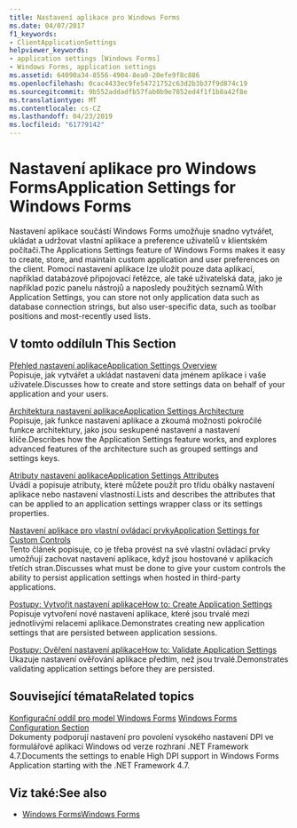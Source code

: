 ```yaml
---
title: Nastavení aplikace pro Windows Forms
ms.date: 04/07/2017
f1_keywords:
- ClientApplicationSettings
helpviewer_keywords:
- application settings [Windows Forms]
- Windows Forms, application settings
ms.assetid: 64090a34-8556-4904-8ea0-20efe9f8c886
ms.openlocfilehash: 0cac4433ec9fe54721752c63d2b3b37f9d874c19
ms.sourcegitcommit: 9b552addadfb57fab0b9e7852ed4f1f1b8a42f8e
ms.translationtype: MT
ms.contentlocale: cs-CZ
ms.lasthandoff: 04/23/2019
ms.locfileid: "61779142"
---
```

# <a name="application-settings-for-windows-forms"></a><span data-ttu-id="3766e-102">Nastavení aplikace pro Windows Forms</span><span class="sxs-lookup"><span data-stu-id="3766e-102">Application Settings for Windows Forms</span></span>
<span data-ttu-id="3766e-103">Nastavení aplikace součástí Windows Forms umožňuje snadno vytvářet, ukládat a udržovat vlastní aplikace a preference uživatelů v klientském počítači.</span><span class="sxs-lookup"><span data-stu-id="3766e-103">The Applications Settings feature of Windows Forms makes it easy to create, store, and maintain custom application and user preferences on the client.</span></span> <span data-ttu-id="3766e-104">Pomocí nastavení aplikace lze uložit pouze data aplikací, například databázové připojovací řetězce, ale také uživatelská data, jako je například pozic panelu nástrojů a naposledy použitých seznamů.</span><span class="sxs-lookup"><span data-stu-id="3766e-104">With Application Settings, you can store not only application data such as database connection strings, but also user-specific data, such as toolbar positions and most-recently used lists.</span></span>  
  
## <a name="in-this-section"></a><span data-ttu-id="3766e-105">V tomto oddílu</span><span class="sxs-lookup"><span data-stu-id="3766e-105">In This Section</span></span>  
 [<span data-ttu-id="3766e-106">Přehled nastavení aplikace</span><span class="sxs-lookup"><span data-stu-id="3766e-106">Application Settings Overview</span></span>](~/docs/framework/winforms/advanced/application-settings-overview.md)  
 <span data-ttu-id="3766e-107">Popisuje, jak vytvářet a ukládat nastavení data jménem aplikace i vaše uživatele.</span><span class="sxs-lookup"><span data-stu-id="3766e-107">Discusses how to create and store settings data on behalf of your application and your users.</span></span>  
  
 [<span data-ttu-id="3766e-108">Architektura nastavení aplikace</span><span class="sxs-lookup"><span data-stu-id="3766e-108">Application Settings Architecture</span></span>](~/docs/framework/winforms/advanced/application-settings-architecture.md)  
 <span data-ttu-id="3766e-109">Popisuje, jak funkce nastavení aplikace a zkoumá možnosti pokročilé funkce architektury, jako jsou seskupené nastavení a nastavení klíče.</span><span class="sxs-lookup"><span data-stu-id="3766e-109">Describes how the Application Settings feature works, and explores advanced features of the architecture such as grouped settings and settings keys.</span></span>  
  
 [<span data-ttu-id="3766e-110">Atributy nastavení aplikace</span><span class="sxs-lookup"><span data-stu-id="3766e-110">Application Settings Attributes</span></span>](~/docs/framework/winforms/advanced/application-settings-attributes.md)  
 <span data-ttu-id="3766e-111">Uvádí a popisuje atributy, které můžete použít pro třídu obálky nastavení aplikace nebo nastavení vlastností.</span><span class="sxs-lookup"><span data-stu-id="3766e-111">Lists and describes the attributes that can be applied to an application settings wrapper class or its settings properties.</span></span>  
  
 [<span data-ttu-id="3766e-112">Nastavení aplikace pro vlastní ovládací prvky</span><span class="sxs-lookup"><span data-stu-id="3766e-112">Application Settings for Custom Controls</span></span>](~/docs/framework/winforms/advanced/application-settings-for-custom-controls.md)  
 <span data-ttu-id="3766e-113">Tento článek popisuje, co je třeba provést na své vlastní ovládací prvky umožňují zachovat nastavení aplikace, když jsou hostované v aplikacích třetích stran.</span><span class="sxs-lookup"><span data-stu-id="3766e-113">Discusses what must be done to give your custom controls the ability to persist application settings when hosted in third-party applications.</span></span>  
  
 [<span data-ttu-id="3766e-114">Postupy: Vytvořit nastavení aplikace</span><span class="sxs-lookup"><span data-stu-id="3766e-114">How to: Create Application Settings</span></span>](~/docs/framework/winforms/advanced/how-to-create-application-settings.md)  
 <span data-ttu-id="3766e-115">Popisuje vytvoření nové nastavení aplikace, které jsou trvalé mezi jednotlivými relacemi aplikace.</span><span class="sxs-lookup"><span data-stu-id="3766e-115">Demonstrates creating new application settings that are persisted between application sessions.</span></span>  
  
 [<span data-ttu-id="3766e-116">Postupy: Ověření nastavení aplikace</span><span class="sxs-lookup"><span data-stu-id="3766e-116">How to: Validate Application Settings</span></span>](~/docs/framework/winforms/advanced/how-to-validate-application-settings.md)  
 <span data-ttu-id="3766e-117">Ukazuje nastavení ověřování aplikace předtím, než jsou trvalé.</span><span class="sxs-lookup"><span data-stu-id="3766e-117">Demonstrates validating application settings before they are persisted.</span></span>  
  
## <a name="related-topics"></a><span data-ttu-id="3766e-118">Související témata</span><span class="sxs-lookup"><span data-stu-id="3766e-118">Related topics</span></span>

<span data-ttu-id="3766e-119">[Konfigurační oddíl pro model Windows Forms](../../configure-apps/file-schema/winforms/index.md)  </span><span class="sxs-lookup"><span data-stu-id="3766e-119">[Windows Forms Configuration Section](../../configure-apps/file-schema/winforms/index.md)  </span></span>  
<span data-ttu-id="3766e-120">Dokumenty podporují nastavení pro povolení vysokého nastavení DPI ve formulářové aplikaci Windows od verze rozhraní .NET Framework 4.7.</span><span class="sxs-lookup"><span data-stu-id="3766e-120">Documents the settings to enable High DPI support in Windows Forms Application starting with the .NET Framework 4.7.</span></span>

## <a name="see-also"></a><span data-ttu-id="3766e-121">Viz také:</span><span class="sxs-lookup"><span data-stu-id="3766e-121">See also</span></span>

- [<span data-ttu-id="3766e-122">Windows Forms</span><span class="sxs-lookup"><span data-stu-id="3766e-122">Windows Forms</span></span>](../index.md)
